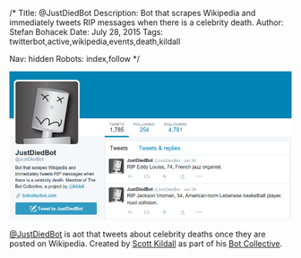 /*
Title: @JustDiedBot
Description: Bot that scrapes Wikipedia and immediately tweets RIP messages when there is a celebrity death.
Author: Stefan Bohacek
Date: July 28, 2015
Tags: twitterbot,active,wikipedia,events,death,kildall

Nav: hidden
Robots: index,follow
*/

[![](/content/bots/twitterbots/images/JustDiedBot.png)](https://twitter.com/JustDiedBot)

[@JustDiedBot](https://twitter.com/JustDiedBot) is aot that tweets about celebrity deaths once they are posted on Wikipedia. Created by [Scott Kildall](https://twitter.com/kildall) as part of his [Bot Collective](http://www.botcollective.com/).